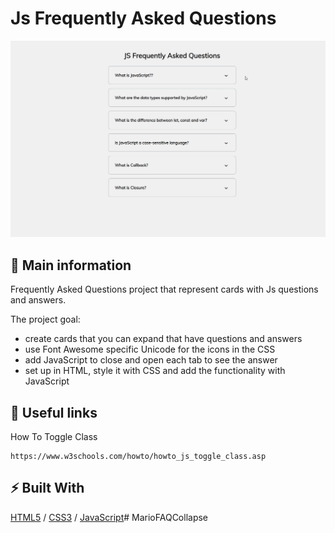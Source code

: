 # Js Frequently Asked Questions

![cover](./assets/faq.gif)

## 🦉 Main information

Frequently Asked Questions project that represent cards with Js questions and answers.

The project goal:
- create cards that you can expand that have questions and answers
- use Font Awesome specific Unicode for the icons in the CSS
- add JavaScript to close and open each tab to see the answer
- set up in HTML, style it with CSS and add the functionality with JavaScript

## 🦊 Useful links 

How To Toggle Class

```
https://www.w3schools.com/howto/howto_js_toggle_class.asp
```

## ⚡ Built With
[HTML5](https://www.w3schools.com/html/) / [CSS3](https://www.w3schools.com/css/) / [JavaScript](https://www.w3schools.com/js/)#   M a r i o F A Q C o l l a p s e 
 
 